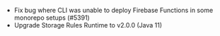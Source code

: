 - Fix bug where CLI was unable to deploy Firebase Functions in some monorepo setups (#5391)
- Upgrade Storage Rules Runtime to v2.0.0 (Java 11)
